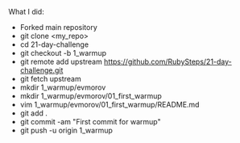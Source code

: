 What I did:
* Forked main repository
* git clone <my_repo>
* cd 21-day-challenge
* git checkout -b 1_warmup
* git remote add upstream https://github.com/RubySteps/21-day-challenge.git
* git fetch upstream
* mkdir 1_warmup/evmorov
* mkdir 1_warmup/evmorov/01_first_warmup
* vim 1_warmup/evmorov/01_first_warmup/README.md
* git add .
* git commit -am "First commit for warmup"
* git push -u origin 1_warmup
